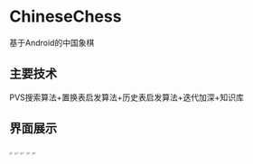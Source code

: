 # ChineseChess
基于Android的中国象棋

## 主要技术
PVS搜索算法+置换表启发算法+历史表启发算法+迭代加深+知识库

## 界面展示

<img src="C:\Data\Git\ChineseChess\pic\1.jpg" alt="1" style="zoom:25%;" />

<img src="C:\Data\Git\ChineseChess\pic\2.jpg" alt="2" style="zoom:25%;" />

<img src="C:\Data\Git\ChineseChess\pic\3.jpg" alt="3" style="zoom:25%;" />

<img src="C:\Data\Git\ChineseChess\pic\4.jpg" alt="4" style="zoom:25%;" />

<img src="C:\Data\Git\ChineseChess\pic\5.jpg" alt="5" style="zoom:25%;" />
